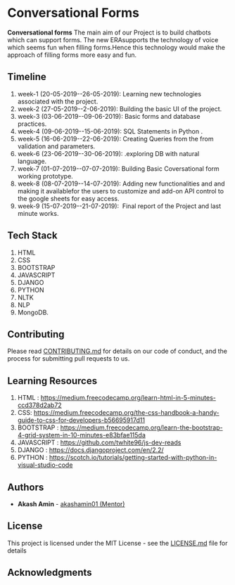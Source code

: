 # Conversational Forms

**Conversational forms** The main aim of our Project is to build chatbots which can support forms. The new ERAsupports the technology of voice which seems fun when filling forms.Hence this technology would make the approach of filling forms more easy and fun. 

## Timeline 
1. week-1 (20-05-2019--26-05-2019): ​Learning new technologies associated with the project. 
2. week-2 (27-05-2019--2-06-2019): ​Building the basic UI of the project.
3. week-3 (03-06-2019--09-06-2019): ​Basic forms and database practices.
4. week-4 (09-06-2019--15-06-2019): ​SQL Statements in Python .
5. week-5 (16-06-2019--22-06-2019): ​Creating Queries from the from validation and parameters. 
6. week-6 (23-06-2019--30-06-2019): ​.exploring DB with natural language.
7. week-7 (01-07-2019--07-07-2019): ​Building Basic Coversational form working prototype.
8. week-8 (08-07-2019--14-07-2019): Adding new functionalities and and making it availablefor the users to customize and add-on API control to the google sheets for easy access. 
9. week-9 (15-07-2019--21-07-2019): ​ Final report of the Project and last minute works. 
 

## Tech Stack
1. HTML
2. CSS
3. BOOTSTRAP
4. JAVASCRIPT
5. DJANGO 
6. PYTHON
7. NLTK
8. NLP 
9. MongoDB. 
## Contributing

Please read [CONTRIBUTING.md](https://github.com/oss2019/SOI-19-docs/blob/master/Contribution-Guidelines.md) for details on our code of conduct, and the process for submitting pull requests to us.

## Learning Resources
1. HTML : https://medium.freecodecamp.org/learn-html-in-5-minutes-ccd378d2ab72
2. CSS: https://medium.freecodecamp.org/the-css-handbook-a-handy-guide-to-css-for-developers-b56695917d11
3. BOOTSTRAP : https://medium.freecodecamp.org/learn-the-bootstrap-4-grid-system-in-10-minutes-e83bfae115da
4. JAVASCRIPT : https://github.com/twhite96/js-dev-reads
5. DJANGO : https://docs.djangoproject.com/en/2.2/
6. PYTHON : https://scotch.io/tutorials/getting-started-with-python-in-visual-studio-code

## Authors

* **Akash Amin** - [akashamin01 (Mentor)](https://github.com/akashamin01)

## License

This project is licensed under the MIT License - see the [LICENSE.md](https://github.com/oss2019/conversational-forms/blob/master/LICENSE) file for details

## Acknowledgments

